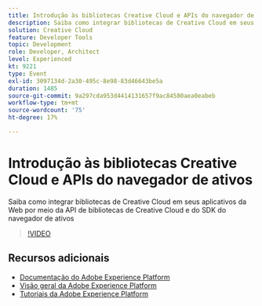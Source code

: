 ```yaml
---
title: Introdução às bibliotecas Creative Cloud e APIs do navegador de ativos
description: Saiba como integrar bibliotecas de Creative Cloud em seus aplicativos da Web por meio da API de bibliotecas de Creative Cloud e do SDK do navegador de ativos
solution: Creative Cloud
feature: Developer Tools
topic: Development
role: Developer, Architect
level: Experienced
kt: 9221
type: Event
exl-id: 3097134d-2a30-495c-8e98-83d46643be5a
duration: 1485
source-git-commit: 9a297cda953d4414131657f9ac84580aea0eabeb
workflow-type: tm+mt
source-wordcount: '75'
ht-degree: 17%

---
```


# Introdução às bibliotecas Creative Cloud e APIs do navegador de ativos

Saiba como integrar bibliotecas de Creative Cloud em seus aplicativos da Web por meio da API de bibliotecas de Creative Cloud e do SDK do navegador de ativos

>[!VIDEO](https://video.tv.adobe.com/v/337592/?quality=12&learn=on&hidetitle=true)

## Recursos adicionais

- [Documentação do Adobe Experience Platform](https://experienceleague.adobe.com/docs/experience-platform.html?lang=pt-BR)
- [Visão geral da Adobe Experience Platform](https://experienceleague.adobe.com/docs/experience-platform/landing/home.html?lang=pt-BR)
- [Tutoriais da Adobe Experience Platform](https://experienceleague.adobe.com/docs/platform-learn/tutorials/overview.html?lang=pt-BR)
